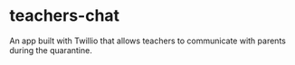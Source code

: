 # teachers-chat
An app built with Twillio that allows teachers to communicate with parents during the quarantine.
